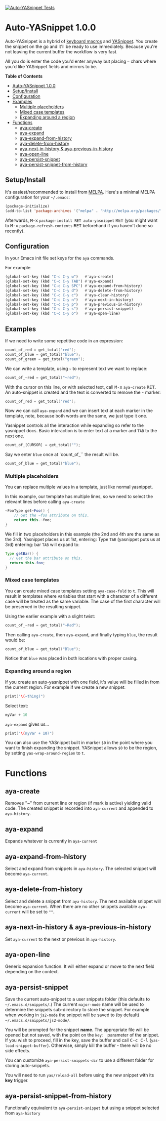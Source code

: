 [![Auto-YASnippet Tests](https://github.com/abo-abo/auto-yasnippet/actions/workflows/test.yml/badge.svg?branch=master)](https://github.com/abo-abo/auto-yasnippet/actions/workflows/test.yml)

# Auto-YASnippet 1.0.0

Auto-YASnippet is a hybrid of [keyboard
macros](http://www.gnu.org/software/emacs/manual/html_node/emacs/Basic-Keyboard-Macro.html)
and [YASnippet](https://github.com/joaotavora/yasnippet). You create the snippet
on the go and it'll be ready to use immediately. Because you're not leaving the
current buffer the workflow is very fast.

All you do is enter the code you'd enter anyway but placing `~` chars where you`d
like YASnippet fields and mirrors to be.

<!-- markdown-toc start - Don't edit this section. Run M-x markdown-toc-refresh-toc -->
**Table of Contents**

- [Auto-YASnippet 1.0.0](#auto-yasnippet-100)
- [Setup/Install](#setupinstall)
- [Configuration](#configuration)
- [Examples](#examples)
  - [Multiple placeholders](#multiple-placeholders)
  - [Mixed case templates](#mixed-case-templates)
  - [Expanding around a region](#expanding-around-a-region)
- [Functions](#functions)
  - [aya-create](#aya-create)
  - [aya-expand](#aya-expand)
  - [aya-expand-from-history](#aya-expand-from-history)
  - [aya-delete-from-history](#aya-delete-from-history)
  - [aya-next-in-history & aya-previous-in-history](#aya-next-in-history--aya-previous-in-history)
  - [aya-open-line](#aya-open-line)
  - [aya-persist-snippet](#aya-persist-snippet)
  - [aya-persist-snippet-from-history](#aya-persist-snippet-from-history)

<!-- markdown-toc end -->

## Setup/Install

It's easiest/recommended to install from [MELPA](http://melpa.org/).
Here's a minimal MELPA configuration for your `~/.emacs`:

```lisp
(package-initialize)
(add-to-list 'package-archives '("melpa" . "http://melpa.org/packages/"))
```

Afterwards, <kbd>M-x</kbd> `package-install RET auto-yasnippet` <kbd>RET</kbd> (you might
want to <kbd>M-x</kbd> `package-refresh-contents` <kbd>RET</kbd> beforehand if
you haven't done so recently).

## Configuration

In your Emacs init file set keys for the `aya` commands.

For example:

```lisp
(global-set-key (kbd "C-c C-y w")   #'aya-create)
(global-set-key (kbd "C-c C-y TAB") #'aya-expand)
(global-set-key (kbd "C-c C-y SPC") #'aya-expand-from-history)
(global-set-key (kbd "C-c C-y d")   #'aya-delete-from-history)
(global-set-key (kbd "C-c C-y c")   #'aya-clear-history)
(global-set-key (kbd "C-c C-y n")   #'aya-next-in-history)
(global-set-key (kbd "C-c C-y p")   #'aya-previous-in-history)
(global-set-key (kbd "C-c C-y s")   #'aya-persist-snippet)
(global-set-key (kbd "C-c C-y o")   #'aya-open-line)
```

## Examples

If we need to write some repetitive code in an expression:

```c
count_of_red = get_total("red");
count_of_blue = get_total("blue");
count_of_green = get_total("green");
```

We can write a template, using `~` to represent text we want to replace:

```c
count_of_~red = get_total("~red");
```

With the cursor on this line, or with selected text, call <kbd>M-x</kbd> `aya-create` <kbd>RET</kbd>.
An auto-snippet is created and the text is converted to remove the `~` marker:

```c
count_of_red = get_total("red");
```

Now we can call `aya-expand` and we can insert text at each marker in the
template, note, because both words are the same, we just type it one.

Yasnippet controls all the interaction while expanding so refer to the yasnippet
docs. Basic interaction is to enter text at a marker and `TAB` to the next one.

```c
count_of_[CURSOR] = get_total("");
```

Say we enter `blue` once at `count_of_`` the result will be.

```c
count_of_blue = get_total("blue");
```

###  Multiple placeholders

You can replace multiple values in a template, just like normal
yasnippet.

In this example, our template has multiple lines, so we need to
select the relevant lines before calling `aya-create`

```java
~FooType get~Foo() {
    // Get the ~foo attribute on this.
    return this.~foo;
}
```

We fill in two placeholders in this example (the 2nd and 4th are the same as
the 3rd). Yasnippet places us at 1st, entering: Type `TAB` (yasnippet puts
us at 3rd) entering: bar `TAB` will expand to:

```java
Type getBar() {
  // Get the bar attribute on this.
  return this.foo;
}
```

### Mixed case templates

You can create mixed case templates setting `aya-case-fold` to `t`. This will result
in templates where variables that start with a character of a different case will be
treated as the same variable. The case of the first character will be preserved in the
resulting snippet.

Using the earlier example with a slight twist:

```c
count_of_~red = get_total("~Red");
```

Then calling `aya-create`, then `aya-expand`, and finally typing `blue`, the result
would be:

```c
count_of_blue = get_total("Blue");
```

Notice that `blue` was placed in both locations with proper casing.

### Expanding around a region

If you create an auto-yasnippet with one field, it's value will be filled in
from the current region. For example if we create a new snippet:

```swift
print("\(~thing)")
```

Select text:

```swift
myVar + 10
```

`aya-expand` gives us...

```swift
print("\(myVar + 10)")
```

You can also use the YASnippet built in marker `$0` in the point where you
want to finish expanding the snippet. YASnippet allows `$0` to be the region,
by setting `yas-wrap-around-region` to `t`.

# Functions

## aya-create

Removes "~" from current line or region (if mark is active) yielding
valid code. The created snippet is recorded into `aya-current` and
appended to `aya-history`.

## aya-expand

Expands whatever is currently in `aya-current`

## aya-expand-from-history

Select and expand from snippets in `aya-history`. The selected
snippet will become `aya-current`.

## aya-delete-from-history

Select and delete a snippet from `aya-history`. The next available
snippet will become `aya-current`. When there are no other snippets
available `aya-current` will be set to `""`.

## aya-next-in-history & aya-previous-in-history

Set `aya-current` to the next or previous in `aya-history`.

## aya-open-line

Generic expansion function. It will either expand or move
to the next field depending on the context.

## aya-persist-snippet

Save the current auto-snippet to a user snippets folder (this defaults to
`~/.emacs.d/snippets/`.)  The current `major-mode` name will be used
to determine the snippets sub-directory to store the snippet.  For
example when working in `js2-mode` the snippet will be saved to (by
default) `~/.emacs.d/snippets/js2-mode/`.

You will be prompted for the snippet **name**. The appropriate file will be opened but not saved,
with the point on the `key: ` parameter of the snippet. If you wish to proceed, fill in the key,
save the buffer and call <kbd>C-c C-l</kbd> (`yas-load-snippet-buffer`). Otherwise, simply kill the
buffer - there will be no side effects.

You can customize `aya-persist-snippets-dir` to use a different folder
for storing auto-snippets.

You will need to run `yas/reload-all` before using the new snippet
with its **key** trigger.

## aya-persist-snippet-from-history

Functionally equivalent to `aya-persist-snippet` but using a snippet selected
from `aya-history`
